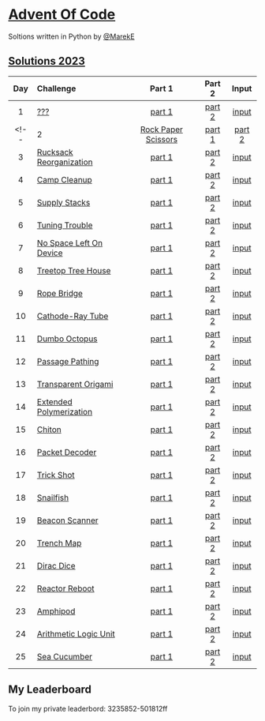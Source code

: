 # [Advent Of Code](https://adventofcode.com/)

Soltions written in Python by [@MarekE](https://github.com/marek-e)

## [Solutions 2023](2023/)

| Day | Challenge | Part 1 | Part 2 | Input |
|:---:|:---|:---:|:---:|:---:|
| 1 | [???](https://adventofcode.com/2023/day/1) | [part 1](./2023/Day01/part1.py) | [part 2](./2023/Day01/part2.py) | [input](https://adventofcode.com/2022/day/1/input) |
<!-- | 2 | [Rock Paper Scissors](https://adventofcode.com/2022/day/2) | [part 1](./2022/Day02/main.py) | [part 2](./Day02/part2.py) | [input](https://adventofcode.com/2022/day/2/input) |
| 3 | [Rucksack Reorganization](https://adventofcode.com/2022/day/3) | [part 1](./2022/Day03/main.py) | [part 2](./Day03/part2.py) | [input](https://adventofcode.com/2022/day/3/input) |
| 4 | [Camp Cleanup](https://adventofcode.com/2022/day/4) | [part 1](./2022/Day04/main.py) | [part 2](./Day04/part2.py) | [input](https://adventofcode.com/2022/day/4/input) |
| 5 | [Supply Stacks](https://adventofcode.com/2022/day/5) | [part 1](./2022/Day05/main.py) | [part 2](./Day05/part2.py) | [input](https://adventofcode.com/2022/day/5/input) |
| 6 | [Tuning Trouble](https://adventofcode.com/2022/day/6) | [part 1](./2022/Day06/main.py) | [part 2](./Day06/part2.py) | [input](https://adventofcode.com/2022/day/6/input) |
| 7 | [No Space Left On Device](https://adventofcode.com/2022/day/7) | [part 1](./2022/Day07/main.py) | [part 2](./Day07/part2.py) | [input](https://adventofcode.com/2022/day/7/input) |
| 8 | [Treetop Tree House](https://adventofcode.com/2022/day/8) | [part 1](./2022/Day08/main.py) | [part 2](./Day08/part2.py) | [input](https://adventofcode.com/2022/day/8/input) |
| 9 | [Rope Bridge](https://adventofcode.com/2022/day/9) | [part 1](./2022/Day09/main.py) | [part 2](./Day09/part2.py) | [input](https://adventofcode.com/2022/day/9/input) |
| 10 | [Cathode-Ray Tube](https://adventofcode.com/2022/day/10) | [part 1](./2022/Day10/main.py) | [part 2](./Day10/part2.py) | [input](https://adventofcode.com/2022/day/10/input) |
| 11 | [Dumbo Octopus](https://adventofcode.com/2022/day/11) | [part 1](./2022/Day11/main.py) | [part 2](./Day11/part2.py) | [input](https://adventofcode.com/2022/day/11/input) |
| 12 | [Passage Pathing](https://adventofcode.com/2022/day/12) | [part 1](./2022/Day12/main.py) | [part 2](./Day12/main2.py) | [input](https://adventofcode.com/2022/day/12/input) |
| 13 | [Transparent Origami](https://adventofcode.com/2022/day/13) | [part 1](./Day13/main.py) | [part 2](./Day13/part2.py) | [input](https://adventofcode.com/2022/day/13/input) |
| 14 | [Extended Polymerization](https://adventofcode.com/2022/day/14) | [part 1](./Day14/main.py) | [part 2](./Day14/part2.py) | [input](https://adventofcode.com/2022/day/14/input) |
| 15 | [Chiton](https://adventofcode.com/2022/day/15) | [part 1](./Day15/main.py) | [part 2](./Day15/part2.py) | [input](https://adventofcode.com/2022/day/15/input) |
| 16 | [Packet Decoder](https://adventofcode.com/2022/day/16) | [part 1](./Day16/main.py) | [part 2](./Day16/main2.py) | [input](https://adventofcode.com/2022/day/16/input) |
| 17 | [Trick Shot](https://adventofcode.com/2022/day/17) | [part 1](./Day17/main.py) | [part 2](./Day17/main2.py) | [input](https://adventofcode.com/2022/day/17/input) |
| 18 | [Snailfish](https://adventofcode.com/2022/day/18) | [part 1](./Day18/main.py) | [part 2](./Day18/main2.py) | [input](https://adventofcode.com/2022/day/18/input) |
| 19 | [Beacon Scanner](https://adventofcode.com/2022/day/19) | [part 1](./Day19/main.py) | [part 2](./Day19/part2.py) | [input](https://adventofcode.com/2022/day/19/input) |
| 20 | [Trench Map](https://adventofcode.com/2022/day/20) | [part 1](./Day20/main.py) | [part 2](./Day20/main2.py) | [input](https://adventofcode.com/2022/day/20/input) |
| 21 | [Dirac Dice](https://adventofcode.com/2022/day/21) | [part 1](./Day21/main.py) | [part 2](./Day21/part2.py) | [input](https://adventofcode.com/2022/day/21/input) |
| 22 | [Reactor Reboot](https://adventofcode.com/2022/day/22) | [part 1](./Day22/main.py) | [part 2](./Day22/part2.py) | [input](https://adventofcode.com/2022/day/22/input) |
| 23 | [Amphipod](https://adventofcode.com/2022/day/23) | [part 1](./Day23/main.py) | [part 2](./Day23/part2.py) | [input](https://adventofcode.com/2022/day/23/input) |
| 24 | [Arithmetic Logic Unit](https://adventofcode.com/2022/day/24) | [part 1](./Day24/main2.py) | [part 2](./Day24/main2.py) | [input](https://adventofcode.com/2022/day/24/input) |
| 25 | [Sea Cucumber](https://adventofcode.com/2022/day/25) | [part 1](./Day25/main.py) | [part 2](./Day25/main.py) | [input](https://adventofcode.com/2022/day/25/input) | -->

## My Leaderboard

To join my private leaderbord: 3235852-501812ff
